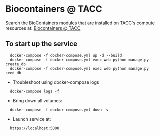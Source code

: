 # Biocontainers @ TACC 

Search the BioContainers modules that are installed on TACC's compute resources at: [Biocontainers @ TACC](https://biocontainers.tacc.utexas.edu/search)


## To start up the service

```
  docker-compose -f docker-compose.yml up -d --build
  docker-compose -f docker-compose.yml exec web python manage.py create_db
  docker-compose -f docker-compose.yml exec web python manage.py seed_db
```

- Troubleshoot using docker-compose logs

```
  docker-compose logs -f

```
- Bring down all volumes:

```
  docker-compose -f docker-compose.yml down -v
```

- Launch service at:

```
  https://localhost:5000

```
